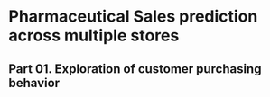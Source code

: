 # Pharmaceutical Sales prediction across multiple stores 

## Part 01. Exploration of customer purchasing behavior